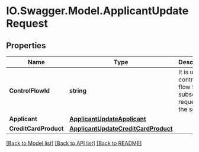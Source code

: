 # IO.Swagger.Model.ApplicantUpdateRequest
## Properties

Name | Type | Description | Notes
------------ | ------------- | ------------- | -------------
**ControlFlowId** | **string** | It is used to control the flow for subsequent requests in the session. | 
**Applicant** | [**ApplicantUpdateApplicant**](ApplicantUpdateApplicant.md) |  | 
**CreditCardProduct** | [**ApplicantUpdateCreditCardProduct**](ApplicantUpdateCreditCardProduct.md) |  | [optional] 

[[Back to Model list]](../README.md#documentation-for-models) [[Back to API list]](../README.md#documentation-for-api-endpoints) [[Back to README]](../README.md)

